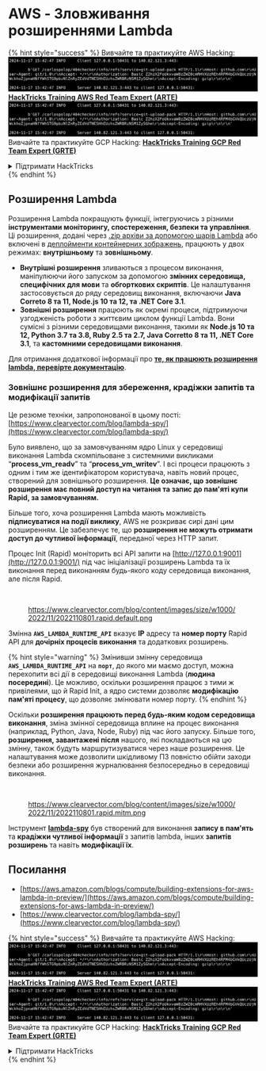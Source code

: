 # AWS - Зловживання розширеннями Lambda

{% hint style="success" %}
Вивчайте та практикуйте AWS Hacking:<img src="../../../../.gitbook/assets/image (1).png" alt="" data-size="line">[**HackTricks Training AWS Red Team Expert (ARTE)**](https://training.hacktricks.xyz/courses/arte)<img src="../../../../.gitbook/assets/image (1).png" alt="" data-size="line">\
Вивчайте та практикуйте GCP Hacking: <img src="../../../../.gitbook/assets/image (2).png" alt="" data-size="line">[**HackTricks Training GCP Red Team Expert (GRTE)**<img src="../../../../.gitbook/assets/image (2).png" alt="" data-size="line">](https://training.hacktricks.xyz/courses/grte)

<details>

<summary>Підтримати HackTricks</summary>

* Перевірте [**плани підписки**](https://github.com/sponsors/carlospolop)!
* **Приєднуйтесь до** 💬 [**групи Discord**](https://discord.gg/hRep4RUj7f) або [**групи Telegram**](https://t.me/peass) або **слідкуйте** за нами в **Twitter** 🐦 [**@hacktricks\_live**](https://twitter.com/hacktricks\_live)**.**
* **Діліться хакерськими трюками, надсилаючи PR до** [**HackTricks**](https://github.com/carlospolop/hacktricks) та [**HackTricks Cloud**](https://github.com/carlospolop/hacktricks-cloud) репозиторіїв на GitHub.

</details>
{% endhint %}

## Розширення Lambda

Розширення Lambda покращують функції, інтегруючись з різними **інструментами моніторингу, спостереження, безпеки та управління**. Ці розширення, додані через [.zip архіви за допомогою шарів Lambda](https://docs.aws.amazon.com/lambda/latest/dg/configuration-layers.html) або включені в [деплойменти контейнерних зображень](https://aws.amazon.com/blogs/compute/working-with-lambda-layers-and-extensions-in-container-images/), працюють у двох режимах: **внутрішньому** та **зовнішньому**.

* **Внутрішні розширення** зливаються з процесом виконання, маніпулюючи його запуском за допомогою **змінних середовища, специфічних для мови** та **обгорткових скриптів**. Це налаштування застосовується до ряду середовищ виконання, включаючи **Java Correto 8 та 11, Node.js 10 та 12, та .NET Core 3.1**.
* **Зовнішні розширення** працюють як окремі процеси, підтримуючи узгодженість роботи з життєвим циклом функції Lambda. Вони сумісні з різними середовищами виконання, такими як **Node.js 10 та 12, Python 3.7 та 3.8, Ruby 2.5 та 2.7, Java Corretto 8 та 11, .NET Core 3.1**, та **кастомними середовищами виконання**.

Для отримання додаткової інформації про [**те, як працюють розширення lambda, перевірте документацію**](https://docs.aws.amazon.com/lambda/latest/dg/runtimes-extensions-api.html).

### Зовнішнє розширення для збереження, крадіжки запитів та модифікації запитів

Це резюме техніки, запропонованої в цьому пості: [https://www.clearvector.com/blog/lambda-spy/](https://www.clearvector.com/blog/lambda-spy/)

Було виявлено, що за замовчуванням ядро Linux у середовищі виконання Lambda скомпільоване з системними викликами “**process\_vm\_readv**” та “**process\_vm\_writev**”. І всі процеси працюють з одним і тим же ідентифікатором користувача, навіть новий процес, створений для зовнішнього розширення. **Це означає, що зовнішнє розширення має повний доступ на читання та запис до пам'яті купи Rapid, за замовчуванням.**

Більше того, хоча розширення Lambda мають можливість **підписуватися на події виклику**, AWS не розкриває сирі дані цим розширенням. Це забезпечує те, що **розширення не можуть отримати доступ до чутливої інформації**, переданої через HTTP запит.

Процес Init (Rapid) моніторить всі API запити на [http://127.0.0.1:9001](http://127.0.0.1:9001/) під час ініціалізації розширень Lambda та їх виконання перед виконанням будь-якого коду середовища виконання, але після Rapid.

<figure><img src="../../../../.gitbook/assets/image (254).png" alt=""><figcaption><p><a href="https://www.clearvector.com/blog/content/images/size/w1000/2022/11/2022110801.rapid.default.png">https://www.clearvector.com/blog/content/images/size/w1000/2022/11/2022110801.rapid.default.png</a></p></figcaption></figure>

Змінна **`AWS_LAMBDA_RUNTIME_API`** вказує **IP** адресу та **номер порту** Rapid API для **дочірніх процесів виконання** та додаткових розширень.

{% hint style="warning" %}
Змінивши змінну середовища **`AWS_LAMBDA_RUNTIME_API`** на **`порт`**, до якого ми маємо доступ, можна перехопити всі дії в середовищі виконання Lambda (**людина посередині**). Це можливо, оскільки розширення працює з тими ж привілеями, що й Rapid Init, а ядро системи дозволяє **модифікацію пам'яті процесу**, що дозволяє змінювати номер порту.
{% endhint %}

Оскільки **розширення працюють перед будь-яким кодом середовища виконання**, зміна змінної середовища вплине на процес виконання (наприклад, Python, Java, Node, Ruby) під час його запуску. Більше того, **розширення, завантажені після** нашого, які покладаються на цю змінну, також будуть маршрутизуватися через наше розширення. Це налаштування може дозволити шкідливому ПЗ повністю обійти заходи безпеки або розширення журналювання безпосередньо в середовищі виконання.

<figure><img src="../../../../.gitbook/assets/image (267).png" alt=""><figcaption><p><a href="https://www.clearvector.com/blog/content/images/size/w1000/2022/11/2022110801.rapid.mitm.png">https://www.clearvector.com/blog/content/images/size/w1000/2022/11/2022110801.rapid.mitm.png</a></p></figcaption></figure>

Інструмент [**lambda-spy**](https://github.com/clearvector/lambda-spy) був створений для виконання **запису в пам'ять** та **крадіжки чутливої інформації** з запитів lambda, інших **запитів розширень** та навіть **модифікації їх**.

## Посилання

* [https://aws.amazon.com/blogs/compute/building-extensions-for-aws-lambda-in-preview/](https://aws.amazon.com/blogs/compute/building-extensions-for-aws-lambda-in-preview/)
* [https://www.clearvector.com/blog/lambda-spy/](https://www.clearvector.com/blog/lambda-spy/)

{% hint style="success" %}
Вивчайте та практикуйте AWS Hacking:<img src="../../../../.gitbook/assets/image (1).png" alt="" data-size="line">[**HackTricks Training AWS Red Team Expert (ARTE)**](https://training.hacktricks.xyz/courses/arte)<img src="../../../../.gitbook/assets/image (1).png" alt="" data-size="line">\
Вивчайте та практикуйте GCP Hacking: <img src="../../../../.gitbook/assets/image (2).png" alt="" data-size="line">[**HackTricks Training GCP Red Team Expert (GRTE)**<img src="../../../../.gitbook/assets/image (2).png" alt="" data-size="line">](https://training.hacktricks.xyz/courses/grte)

<details>

<summary>Підтримати HackTricks</summary>

* Перевірте [**плани підписки**](https://github.com/sponsors/carlospolop)!
* **Приєднуйтесь до** 💬 [**групи Discord**](https://discord.gg/hRep4RUj7f) або [**групи Telegram**](https://t.me/peass) або **слідкуйте** за нами в **Twitter** 🐦 [**@hacktricks\_live**](https://twitter.com/hacktricks\_live)**.**
* **Діліться хакерськими трюками, надсилаючи PR до** [**HackTricks**](https://github.com/carlospolop/hacktricks) та [**HackTricks Cloud**](https://github.com/carlospolop/hacktricks-cloud) репозиторіїв на GitHub.

</details>
{% endhint %}
